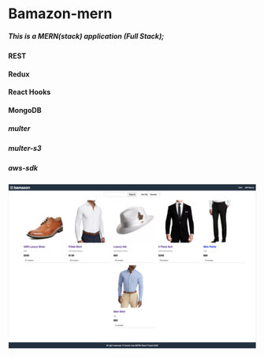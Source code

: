 # Bamazon-mern

##### This is a MERN(stack) application (Full Stack);

#### REST
#### Redux
#### React Hooks
#### MongoDB
##### multer
##### multer-s3
##### aws-sdk

<img src="./frontend/public/images/bamazon.png" alt="Employee data" title="Employee Data title">
